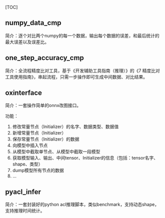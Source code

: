 [TOC]

## numpy_data_cmp

简介：逐个对比两个numpy的每一个数据，输出每个数据的误差，和最后统计的最大误差以及误差比。

## one_step_accuracy_cmp

简介：全流程精度比对工具，基于《开发辅助工具指南（推理）》的《7 精度比对工具使用指南》，串起流程，只需一步操作即可生成中间数据、对比结果。

## oxinterface

简介：一套操作简单的onnx改图接口。

功能：

1. 修改常量节点（Initializer）的名字、数据类型、数据值
2. 新增常量节点（Initializer）
3. 保存常量节点（Initializer）的数据
4. 向模型中插入节点
5. 从模型中截取单节点、从模型中截取一段模型
6. 获取模型输入、输出、中间tensor、Initializer的信息（包括：tensor名字、shape、类型）
7. dump模型所有节点的数据
8. ...

## pyacl_infer

简介：一套封装好的python acl推理脚本，类似benchmark，支持动态shape，支持推理时间统计。
